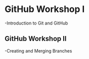# GitHub Workshop I

-Introduction to Git and GitHub

## GitHub Workshop II

-Creating and Merging Branches
